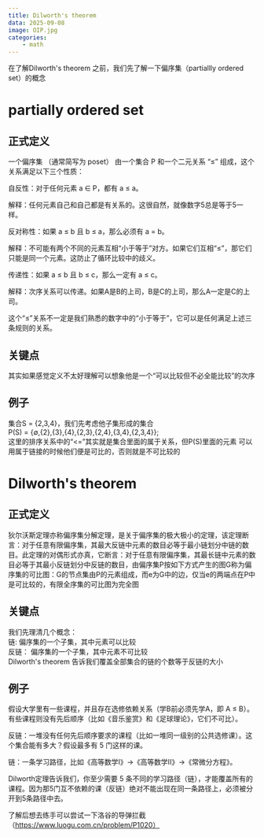 ```yaml
---
title: Dilworth's theorem
data: 2025-09-08
image: OIP.jpg
categories:
    - math
---
```


在了解Dilworth's theorem 之前，我们先了解一下偏序集（partiallly ordered set）的概念   

# partially ordered set

## 正式定义
一个偏序集 （通常简写为 poset） 由一个集合 P 和一个二元关系 “≤” 组成，这个关系满足以下三个性质：   

自反性：对于任何元素 a ∈ P，都有 a ≤ a。   

解释：任何元素自己和自己都是有关系的。这很自然，就像数字5总是等于5一样。   

反对称性：如果 a ≤ b 且 b ≤ a，那么必须有 a = b。   

解释：不可能有两个不同的元素互相“小于等于”对方。如果它们互相“≤”，那它们只能是同一个元素。这防止了循环比较中的歧义。   

传递性：如果 a ≤ b 且 b ≤ c，那么一定有 a ≤ c。   

解释：次序关系可以传递。如果A是B的上司，B是C的上司，那么A一定是C的上司。   

这个“≤”关系不一定是我们熟悉的数字中的“小于等于”，它可以是任何满足上述三条规则的关系。

## 关键点
其实如果感觉定义不太好理解可以想象他是一个“可以比较但不必全能比较”的次序

## 例子
集合S = {2,3,4}，我们先考虑他子集形成的集合   
P(S) = {∅,{2},{3},{4},{2,3},{2,4},{3,4},{2,3,4}};   
这里的排序关系中的“<=”其实就是集合里面的属于关系，但P(S)里面的元素
可以用属于链接的时候他们便是可比的，否则就是不可比较的

# Dilworth's theorem

## 正式定义
狄尔沃斯定理亦称偏序集分解定理，是关于偏序集的极大极小的定理，该定理断言：对于任意有限偏序集，其最大反链中元素的数目必等于最小链划分中链的数目。此定理的对偶形式亦真，它断言：对于任意有限偏序集，其最长链中元素的数目必等于其最小反链划分中反链的数目，由偏序集P按如下方式产生的图G称为偏序集的可比图：G的节点集由P的元素组成，而e为G中的边，仅当e的两端点在P中是可比较的，有限全序集的可比图为完全图

## 关键点
我们先理清几个概念：   
链: 偏序集的一个子集，其中元素可以比较   
反链： 偏序集的一个子集，其中元素不可比较   
Dilworth's theorem 告诉我们覆盖全部集合的链的个数等于反链的大小

## 例子
假设大学里有一些课程，并且存在选修依赖关系（学B前必须先学A，即 A ≤ B）。有些课程则没有先后顺序（比如《音乐鉴赏》和《足球理论》，它们不可比）。   

反链：一堆没有任何先后顺序要求的课程（比如一堆同一级别的公共选修课）。这个集合能有多大？假设最多有 5 门这样的课。   

链：一条学习路径，比如《高等数学I》→《高等数学II》→《常微分方程》。   

Dilworth定理告诉我们，你至少需要 5 条不同的学习路径（链），才能覆盖所有的课程。因为那5门互不依赖的课（反链）绝对不能出现在同一条路径上，必须被分开到5条路径中去。

了解后想去练手可以尝试一下洛谷的导弹拦截（https://www.luogu.com.cn/problem/P1020）   